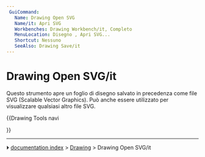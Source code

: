```yaml
---
 GuiCommand:
   Name: Drawing Open SVG
   Name/it: Apri SVG
   Workbenches: Drawing Workbench/it, Completo
   MenuLocation: Disegno , Apri SVG...
   Shortcut: Nessuno
   SeeAlso: Drawing Save/it
---
```


# Drawing Open SVG/it

Questo strumento apre un foglio di disegno salvato in precedenza come file SVG (Scalable Vector Graphics). Può anche essere utilizzato per visualizzare qualsiasi altro file SVG.








{{Drawing Tools navi

}}



---
⏵ [documentation index](../README.md) > [Drawing](Category_Drawing.md) > Drawing Open SVG/it
